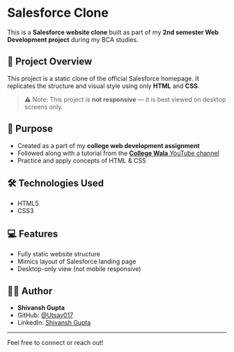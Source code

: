 # Salesforce Clone 

This is a **Salesforce website clone** built as part of my **2nd semester Web Development project** during my BCA studies. 

## 📌 Project Overview 
This project is a static clone of the official Salesforce homepage. It replicates the structure and visual style using only **HTML** and **CSS**. 

> ⚠️ Note: This project is **not responsive** — it is best viewed on desktop screens only.

## 🎯 Purpose 

- Created as a part of my **college web development assignment**
- Followed along with a tutorial from the [**College Wala** YouTube channel](https://www.youtube.com/@CollegeWallahbyPW)
- Practice and apply concepts of HTML & CSS
  
## 🛠️ Technologies Used

- HTML5
- CSS3
  
## 💻 Features 
- Fully static website structure
- Mimics layout of Salesforce landing page
- Desktop-only view (not mobile responsive)

## 🙋‍♂️ Author 

- **Shivansh Gupta**
- GitHub: [@Utsav017](https://github.com/Utsav017)
- LinkedIn: [Shivansh Gupta](https://www.linkedin.com/in/shivansh-gupta017)

---

Feel free to connect or reach out!
